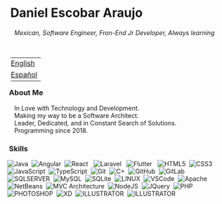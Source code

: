 # &nbsp;Daniel Escobar Araujo
###### &nbsp; &nbsp; Mexican, Software Engineer, Fron-End Jr Developer, Always learning 

<table align="right" style="border-radius: 10px;">
 <tr><td><a href="README.md">English</a></td></tr>
 <tr><td><a href="README_es.md">Español</a></td></tr>
</table>

### &nbsp;About Me
&nbsp;&nbsp;&nbsp;&nbsp;In Love with Technology and Development.\
&nbsp;&nbsp;&nbsp;&nbsp;Making my way to be a Software Architect.\
&nbsp;&nbsp;&nbsp;&nbsp;Leader, Dedicated, and in Constant Search of Solutions.\
&nbsp;&nbsp;&nbsp;&nbsp;Programming since 2018.


### &nbsp;Skills
  ![Java](https://img.shields.io/badge/JAVA-007396.svg?&style=flat&logo=java&logoColor=white)&nbsp;
  ![Angular](https://img.shields.io/badge/ANGULAR-DD0031.svg?&style=flat&logo=angular&logoColor=white)&nbsp;
  ![React](https://img.shields.io/badge/REACT-61dafb.svg?&style=flat&logo=react&logoColor=black) &nbsp;
  ![Laravel](https://img.shields.io/badge/LARAVEL-f9322c.svg?&style=flat&logo=laravel&logoColor=white) &nbsp;
  ![Flutter](https://img.shields.io/badge/FLUTTER-02569B.svg?&style=flat&logo=flutter&logoColor=white) &nbsp;
  ![HTML5](https://img.shields.io/badge/HTML5-E34F26.svg?&style=flat&logo=html5&logoColor=white)&nbsp;
  ![CSS3](https://img.shields.io/badge/CSS3-%231572B6.svg?&style=flat&logo=css3&logoColor=white)&nbsp;
  ![JavaScript](https://img.shields.io/badge/JAVASCRIPT-323330.svg?&style=flat&logo=javascript&logoColor=%23F7DF1E)&nbsp;
  ![TypeScript](https://img.shields.io/badge/TYPESCRIPT-%23007ACC.svg?&style=flat&logo=typescript&logoColor=white)&nbsp;
  ![Git](https://img.shields.io/badge/GIT-%23F05033.svg?&style=flat&logo=git&logoColor=white)&nbsp;
  ![C+](https://img.shields.io/badge/C+-6BFF33.svg?&style=flat&logo=C$logoColor=white)&nbsp;
  ![GitHub](https://img.shields.io/badge/GITHUB-%23121011.svg?&style=flat&logo=github&logoColor=white)&nbsp;
  ![GitLab](https://img.shields.io/badge/GITLAB-%23181717.svg?&style=flat&logo=gitlab&logoColor=white)&nbsp;
  ![SQLSERVER](https://img.shields.io/badge/SQLServer-%23316192.svg?&style=flat&logo=sqlserver&logoColor=white)&nbsp;
  ![MySQL](https://img.shields.io/badge/MySQL-4479A1.svg?&style=flat&logo=mariadb&logoColor=white)&nbsp;
  ![SQLite](https://img.shields.io/badge/SQLITE-003B57.svg?&style=flat&logo=sqlite&logoColor=white)&nbsp;
  ![LINUX](https://img.shields.io/badge/LINUX-FCC624?style=flat-square&logo=linux&logoColor=black)&nbsp;
  ![VSCode](https://img.shields.io/badge/VSCODE-007ACC.svg?&style=flat&logo=visual-studio-code)&nbsp;
  ![Apache](https://img.shields.io/badge/APACHE-2C2255.svg?&style=flat&logo=apache)&nbsp;
  ![NetBeans](https://img.shields.io/badge/NETBEANS-B11111.svg?&style=flat&logo=netbeans&logoColor=white)&nbsp;
  ![MVC Architecture](https://img.shields.io/badge/MVC-Architecture-888888.svg?&style=flat&logoColor=white)&nbsp;
  ![NodeJS](https://img.shields.io/badge/NODEJS-339933.svg?&style=flat&logo=node.js&logoColor=white)&nbsp;
  ![JQuery](https://img.shields.io/badge/JQUERY-0769AD.svg?&style=flat&logo=jquery&logoColor=white)&nbsp;
  ![PHP](https://img.shields.io/badge/PHP-777BB4.svg?&style=flat&logo=php&logoColor=white)&nbsp;
  ![PHOTOSHOP](https://img.shields.io/badge/PHOTOSHOP-31A8FF.svg?&style=flat&logo=adobe-photoshop&logoColor=white)&nbsp;
  ![XD](https://img.shields.io/badge/XD-FFC0CB.svg?&style=flat&logo=adobe-xd&logoColor=black)&nbsp;
  ![ILLUSTRATOR](https://img.shields.io/badge/ILLUSTRATOR-FFAE1A.svg?&style=flat&logo=adobe-illustrator&logoColor=black)&nbsp;
 ![ILLUSTRATOR](https://img.shields.io/badge/LIGHTROOM-1183B1.svg?&style=flat&logo=adobe-lightroom&logoColor=white)&nbsp;
 

